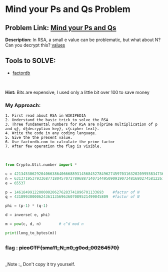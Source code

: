 # Mind your Ps and Qs Problem

__Problem Link:__ [Mind your Ps and Qs](https://play.picoctf.org/practice/challenge/162?category=2&page=1)
---

__Description:__ In RSA, a small e value can be problematic, but what about N? Can you decrypt this? [values](https://mercury.picoctf.net/static/bf5e2c8811afb4669f4a6850e097e8aa/values)

## Tools to SOLVE: 

- [factordb](https://factordb.com/)

<br>

__Hint:__ Bits are expensive, I used only a little bit over 100 to save money

### My Approach:
```
1. First read about RSA in WIKIPEDIA
2. Understand the basic trick to solve the RSA
3. Three fundamental numbers for RSA are n{prime multiplication of p and q}, d{decryption key}, c{cipher text}.
4. Write the code in any coding language.
5. Give the the present value.
6. Use factordb.com to calculate the prime factor
7. After few operation the flag is visible.
```
<br>

```python
from Crypto.Util.number import *

c = 421345306292040663864066688931456845278496274597031632020995583473619804626233684
n = 631371953793368771804570727896887140714495090919073481680274581226742748040342637
e = 65537

p = 1461849912200000206276283741896701133693    #factor of N
q = 431899300006243611356963607089521499045809  #factor of N

phi = (p-1) * (q-1)

d = inverse( e, phi)

m = pow(c, d, n)        # c^d mod n

print(long_to_bytes(m))

```
## 
### flag : ~~picoCTF{sma11_N_n0_g0od_00264570}~~ 
<br>
_Note :_ Don't copy it try yourself.